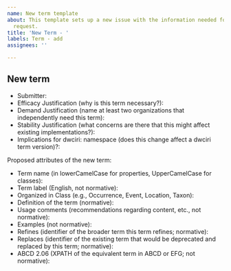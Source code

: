 ```yaml
---
name: New term template
about: This template sets up a new issue with the information needed for a new term
  request.
title: 'New Term - '
labels: Term - add
assignees: ''

---
```


## New term

* Submitter: 
* Efficacy Justification (why is this term necessary?): 
* Demand Justification (name at least two organizations that independently need this term): 
* Stability Justification (what concerns are there that this might affect existing implementations?): 
* Implications for dwciri: namespace (does this change affect a dwciri term version)?: 

Proposed attributes of the new term:

* Term name (in lowerCamelCase for properties, UpperCamelCase for classes): 
* Term label (English, not normative): 
* Organized in Class (e.g., Occurrence, Event, Location, Taxon): 
* Definition of the term (normative): 
* Usage comments (recommendations regarding content, etc., not normative): 
* Examples (not normative): 
* Refines (identifier of the broader term this term refines; normative): 
* Replaces (identifier of the existing term that would be deprecated and replaced by this term; normative): 
* ABCD 2.06 (XPATH of the equivalent term in ABCD or EFG; not normative):
